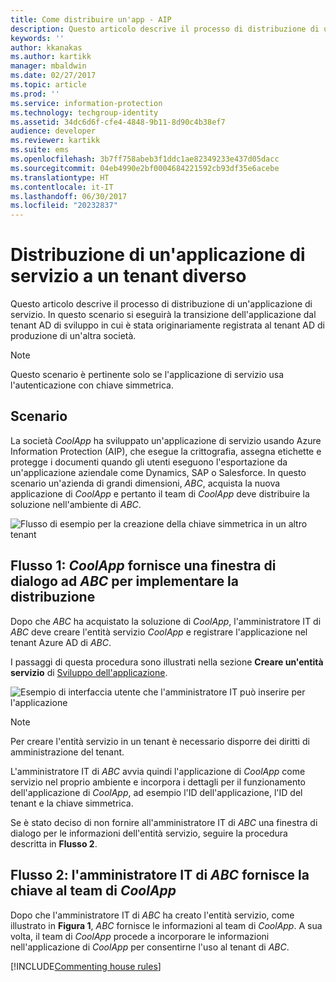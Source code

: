 ```yaml
---
title: Come distribuire un'app - AIP
description: Questo articolo descrive il processo di distribuzione di un'applicazione di servizio in un tenant diverso da quello per cui è stata originariamente sviluppata.
keywords: ''
author: kkanakas
ms.author: kartikk
manager: mbaldwin
ms.date: 02/27/2017
ms.topic: article
ms.prod: ''
ms.service: information-protection
ms.technology: techgroup-identity
ms.assetid: 34dc6d6f-cfe4-4848-9b11-8d90c4b38ef7
audience: developer
ms.reviewer: kartikk
ms.suite: ems
ms.openlocfilehash: 3b7ff758abeb3f1ddc1ae82349233e437d05dacc
ms.sourcegitcommit: 04eb4990e2bf0004684221592cb93df35e6acebe
ms.translationtype: HT
ms.contentlocale: it-IT
ms.lasthandoff: 06/30/2017
ms.locfileid: "20232837"
---
```

# <a name="deploying-a-service-application-into-a-different-tenant"></a>Distribuzione di un'applicazione di servizio a un tenant diverso

Questo articolo descrive il processo di distribuzione di un'applicazione di servizio. In questo scenario si eseguirà la transizione dell'applicazione dal tenant AD di sviluppo in cui è stata originariamente registrata al tenant AD di produzione di un'altra società.

> [!Note]
> Questo scenario è pertinente solo se l'applicazione di servizio usa l'autenticazione con chiave simmetrica.

## <a name="scenario"></a>Scenario
La società *CoolApp* ha sviluppato un'applicazione di servizio usando Azure Information Protection (AIP), che esegue la crittografia, assegna etichette e protegge i documenti quando gli utenti eseguono l'esportazione da un'applicazione aziendale come Dynamics, SAP o Salesforce. In questo scenario un'azienda di grandi dimensioni, *ABC*, acquista la nuova applicazione di *CoolApp* e pertanto il team di *CoolApp* deve distribuire la soluzione nell'ambiente di *ABC*. 

![Flusso di esempio per la creazione della chiave simmetrica in un altro tenant](../media/develop/service-app-provision.jpg)

## <a name="flow-1-coolapp-provides-a-ui-dialog-to-abc-to-implement-the-deployment"></a>Flusso 1: *CoolApp* fornisce una finestra di dialogo ad *ABC* per implementare la distribuzione

Dopo che *ABC* ha acquistato la soluzione di *CoolApp*, l'amministratore IT di *ABC* deve creare l'entità servizio *CoolApp* e registrare l'applicazione nel tenant Azure AD di *ABC*. 

I passaggi di questa procedura sono illustrati nella sezione **Creare un'entità servizio** di [Sviluppo dell'applicazione](developing-your-application.md).

![Esempio di interfaccia utente che l'amministratore IT può inserire per l'applicazione](../media/develop/how-to-deploy-app-UI.png)

> [!Note]
> Per creare l'entità servizio in un tenant è necessario disporre dei diritti di amministrazione del tenant.

L'amministratore IT di *ABC* avvia quindi l'applicazione di *CoolApp* come servizio nel proprio ambiente e incorpora i dettagli per il funzionamento dell'applicazione di *CoolApp*, ad esempio l'ID dell'applicazione, l'ID del tenant e la chiave simmetrica.

Se è stato deciso di non fornire all'amministratore IT di *ABC* una finestra di dialogo per le informazioni dell'entità servizio, seguire la procedura descritta in **Flusso 2**.

## <a name="flow-2-abc-it-administrator-provides-the-key-to-the-coolapp-team"></a>Flusso 2: l'amministratore IT di *ABC* fornisce la chiave al team di *CoolApp*

Dopo che l'amministratore IT di *ABC* ha creato l'entità servizio, come illustrato in **Figura 1**, *ABC* fornisce le informazioni al team di *CoolApp*. A sua volta, il team di *CoolApp* procede a incorporare le informazioni nell'applicazione di *CoolApp* per consentirne l'uso al tenant di *ABC*.

[!INCLUDE[Commenting house rules](../includes/houserules.md)]